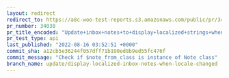 ```yaml
---
layout: redirect
redirect_to: https://a8c-woo-test-reports.s3.amazonaws.com/public/pr/34038/api/index.html
pr_number: 34038
pr_title_encoded: "Update+inbox+notes+to+display+localized+strings+when+locale+changed"
pr_test_type: api
last_published: "2022-08-16 03:52:51 +0000"
commit_sha: a12cb5e36244f057dff71b190ed8b9ed55fc476f
commit_message: "Check if $note_from_class is instance of Note class"
branch_name: update/display-localized-inbox-notes-when-locale-changed
---
```


